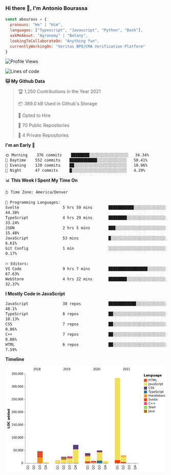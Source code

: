 ### Hi there 👋, I'm Antonio Bourassa

```javascript
const abourass = {
  pronouns: "He" | "Him",
  languages: ["Typescript", "Javascript", "Python", "Bash"],
  askMeAbout: "Agronomy" | "Botany",
  lookingToCollaborateOn: "Anything fun",
  currentlyWorkingOn: "Veritas BPO/CMA Verification Platform"
}
```

<!--START_SECTION:waka-->
![Profile Views](http://img.shields.io/badge/Profile%20Views-1-blue)

![Lines of code](https://img.shields.io/badge/From%20Hello%20World%20I%27ve%20Written-653504%20lines%20of%20code-blue)

**🐱 My Github Data** 

> 🏆 1,250 Contributions in the Year 2021
 > 
> 📦 389.0 kB Used in Github's Storage 
 > 
> 💼 Opted to Hire
 > 
> 📜 70 Public Repositories 
 > 
> 🔑 4 Private Repositories  
 > 
**I'm an Early 🐤** 

```text
🌞 Morning    376 commits    ████████░░░░░░░░░░░░░░░░░   34.34% 
🌆 Daytime    552 commits    ████████████░░░░░░░░░░░░░   50.41% 
🌃 Evening    120 commits    ██░░░░░░░░░░░░░░░░░░░░░░░   10.96% 
🌙 Night      47 commits     █░░░░░░░░░░░░░░░░░░░░░░░░   4.29%

```


📊 **This Week I Spent My Time On** 

```text
⌚︎ Time Zone: America/Denver

💬 Programming Languages: 
Svelte                   5 hrs 59 mins       ███████████░░░░░░░░░░░░░░   44.38% 
TypeScript               4 hrs 29 mins       ████████░░░░░░░░░░░░░░░░░   33.24% 
JSON                     2 hrs 5 mins        ███░░░░░░░░░░░░░░░░░░░░░░   15.48% 
JavaScript               53 mins             █░░░░░░░░░░░░░░░░░░░░░░░░   6.61% 
Git Config               1 min               ░░░░░░░░░░░░░░░░░░░░░░░░░   0.17%

🔥 Editors: 
VS Code                  9 hrs 7 mins        █████████████████░░░░░░░░   67.63% 
WebStorm                 4 hrs 22 mins       ████████░░░░░░░░░░░░░░░░░   32.37%

```

**I Mostly Code in JavaScript** 

```text
JavaScript               38 repos            ████████████░░░░░░░░░░░░░   48.1% 
TypeScript               8 repos             ██░░░░░░░░░░░░░░░░░░░░░░░   10.13% 
CSS                      7 repos             ██░░░░░░░░░░░░░░░░░░░░░░░   8.86% 
C++                      7 repos             ██░░░░░░░░░░░░░░░░░░░░░░░   8.86% 
HTML                     6 repos             ██░░░░░░░░░░░░░░░░░░░░░░░   7.59%

```


**Timeline**

![Chart not found](https://raw.githubusercontent.com/Abourass/Abourass/master/charts/bar_graph.png) 


<!--END_SECTION:waka-->

<!--
**Abourass/Abourass** is a ✨ _special_ ✨ repository because its `README.md` (this file) appears on your GitHub profile.

Here are some ideas to get you started:

- 🔭 I’m currently working on ...
- 🌱 I’m currently learning ...
- 👯 I’m looking to collaborate on ...
- 🤔 I’m looking for help with ...
- 💬 Ask me about ...
- 📫 How to reach me: ...
- 😄 Pronouns: ...
- ⚡ Fun fact: ...
-->
